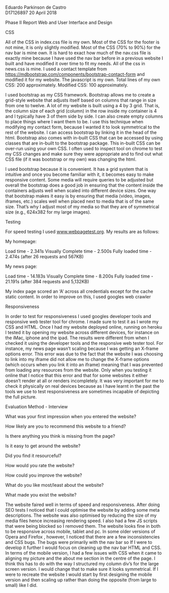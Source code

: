 Eduardo Parkinson de Castro			
D17126897
20 April 2018


Phase II Report
Web and User Interface and Design



 CSS 

All of the CSS in index.css file is my own. Most of the CSS for the footer is not mine, it is only slightly modified. Most of the CSS (70% to 90%) for the nav bar is mine own.  It is hard to exact how much of the nav.css file is exactly mine because I have used the nav bar before in a previous website I built and have modified it over time to fit my needs. All of the css in news.css is mine. I used a contact template from https://mdbootstrap.com/components/bootstrap-contact-form and modified it for my website. The javascript is my own. Total lines of my own CSS: 200 approximately. Modified CSS: 100 approximately.

I used bootstrap as my CSS framework. Bootstrap allows me to create a grid-style website that adjusts itself based on columns that range in size from one to twelve. A lot of my website is built using a 4 by 3 grid. That is, the column size of each grid (column) in the row inside my container is 4 and I typically have 3 of them side by side. I can also create empty columns to place things where I want them to be. I use this technique when modifying my contact form, because I wanted it to look symmetrical to the rest of the website. I can access bootstrap by linking it in the head of the html. Bootstrap also comes with in-built CSS that can be accessed by using classes that are in-built to the bootstrap package. This in-built CSS can be over-run using your own CSS. I often used to inspect tool on chrome to test my CSS changes and make sure they were appropriate and to find out what CSS file (if it was bootstrap or my own) was changing the html. 

I used bootstrap because it is convenient. It has a grid system that is intuitive and once you become familiar with it, it becomes easy to make responsive content. Some media will require queries to be adjusted but overall the bootstrap does a good job in ensuring that the content inside the containers adjusts well when scaled into different device sizes. One way that bootstrap makes it easy is by ensuring that media (video, images, iframes, etc.)  scales well when placed next to media that is of the same size. That’s why I adjust most of my media so that they are of symmetrical size (e.g., 624x382 for my large images).


Testing

For speed testing I used www.webpagetest.org. My results are as follows:

My homepage:

Load time - 2.341s
Visually Complete time - 2.500s
Fully loaded time -  2.474s (after 26 requests and 567KB)

 
My news page:

Load time - 14.183s
Visually Complete time - 8.200s
Fully loaded time - 21.191s (after 384 requests and 5,132KB)

My index page scored an ‘A’ across all credentials except for the cache static content. In order to improve on this, I used googles web crawler 


Responsiveness 

In order to test for responsiveness I used googles developer tools and responsive web tester tool for chrome. I made sure to test it as I wrote my CSS and HTML. Once I had my website deployed online, running on heroku I tested it by opening my website across different devices, for instance on the iMac, iphone and the ipad. The results were different from when I checked it using the developer tools and the responsive web tester tool. For instance, my news page wasn’t scaling because I was getting an X-frame options error. This error was due to the fact that the website I was choosing to link into my iframe did not allow me to change the X-frame options (which occurs when you link it into an iframe) meaning that I was prevented from loading any resources from the website. Only when you testing it online that I notice that this error and that for some websites it either doesn’t render at all or renders incompletely. It was very important for me to check it physically on real devices because as I have learnt in the past the tools we use to test responsiveness are sometimes incapable of depicting the full picture.

Evaluation Method - Interview

What was your first impression when you entered the website?

How likely are you to recommend this website to a friend?

Is there anything you think is missing from the page?

Is it easy to get around the website?

Did you find it resourceful? 

How would you rate the website?

How could you improve the website?

What do you like most/least about the website?

What made you exist the website?



The website faired well in terms of speed and responsiveness. After doing SEO tests I noticed that I could optimise the website by adding some meta descriptions. The website was also optimised by reducing  the size of my media files hence increasing rendering speed. I also had a few JS scripts that were being blocked so I removed them. The website looks fine in both to be responsive across mobile, tablet and pc. In some older versions of Opera and Firefox , however, I noticed that there are a few inconsistencies and CSS bugs. The bugs were primarily with the nav bar so If I were to develop it further I would focus on cleaning up the nav bar HTML and CSS. In terms of the mobile version, I had a few issues with CSS when it came to aligning my picture and the about me section in the centre of the page. I think this has to do with the way I structured my column div’s for the large screen version. I would change that to make sure it looks symmetrical. If I were to recreate the website I would start by first designing the mobile version and then scaling up rather than doing the opposite (from large to small) like I did.